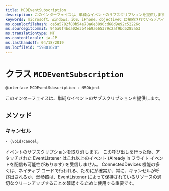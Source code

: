 ```yaml
---
title: MCDEventSubscription
description: このインターフェイスは、単純なイベントのサブスクリプションを提供します。
keywords: microsoft、windows、iOS、iPhone、objectiveC に接続されているデバイス、プロジェクトのローマ
ms.openlocfilehash: ce5a5782f80b54e78a6e3890cd68d9e92c52226c
ms.sourcegitcommit: 945a0f4bda02e3b4eb9a665379c2af9bd5285a53
ms.translationtype: MT
ms.contentlocale: ja-JP
ms.lasthandoff: 04/18/2019
ms.locfileid: "59801620"
---
```

# <a name="class-mcdeventsubscription"></a>クラス `MCDEventSubscription` 

```
@interface MCDEventSubscription : NSObject
```  
このインターフェイスは、単純なイベントのサブスクリプションを提供します。

## <a name="methods"></a>メソッド

### <a name="cancel"></a>キャンセル
`- (void)cancel;`

イベントのサブスクリプションを取り消します。 この呼び出しを行った後、アタッチされた EventListener はこれ以上のイベント (Already in フライト イベントを配信も可能性があります) を受信しません。
ConnectedDevices 機能の多くは、ネイティブ コードで行われる、ためにが確実か、常に、キャンセルが呼び出されるか、弱参照は、EventListener によって保持されているリソースの適切なクリーンアップすることを確認するために使用する重要です。
